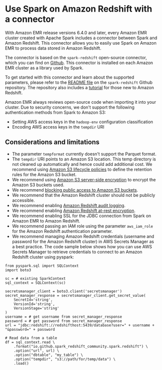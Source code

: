 # Use Spark on Amazon Redshift with a connector<a name="emr-spark-redshift"></a>

With Amazon EMR release versions 6\.4\.0 and later, every Amazon EMR cluster created with Apache Spark includes a connector between Spark and Amazon Redshift\. This connector allows you to easily use Spark on Amazon EMR to process data stored in Amazon Redshift\.

The connector is based on the `spark-redshift` open\-source connector, which you can find on [Github](https://github.com/spark-redshift-community/spark-redshift/blob/master/tutorial/SparkRedshiftTutorial.scala)\. This connector is installed on each Amazon EMR cluster as a library used by Spark\.

To get started with this connector and learn about the supported parameters, please refer to the [README file](https://github.com/spark-redshift-community/spark-redshift/blob/master/README.md) on the `spark-redshift` Github repository\. The repository also includes a [tutorial](https://github.com/spark-redshift-community/spark-redshift/blob/master/tutorial/SparkRedshiftTutorial.scala) for those new to Amazon Redshift\.

Amazon EMR always reviews open\-source code when importing it into your cluster\. Due to security concerns, we don't support the following authentication methods from Spark to Amazon S3: 
+ Setting AWS access keys in the `hadoop-env` configuration classification
+ Encoding AWS access keys in the `tempdir` URI

## Considerations and limitations<a name="emr-spark-redshift-considerations"></a>
+ The parameter `tempformat` currently doesn't support the Parquet format\.
+ The `tempdir` URI points to an Amazon S3 location\. This temp directory is not cleaned up automatically and hence could add additional cost\. We recommend using [Amazon S3 lifecycle policies](https://docs.aws.amazon.com/AmazonS3/latest/userguide/object-lifecycle-mgmt.html) to define the retention rules for the Amazon S3 bucket\.
+ We recommend using [Amazon S3 server\-side encryption](https://docs.aws.amazon.com/AmazonS3/latest/userguide/serv-side-encryption.html) to encrypt the Amazon S3 buckets used\.
+ We recommend [blocking public access to Amazon S3 buckets](https://docs.aws.amazon.com/AmazonS3/latest/userguide/access-control-block-public-access.html)\.
+ We recommend that the Amazon Redshift cluster should not be publicly accessible\.
+ We recommend enabling [Amazon Redshift audit logging](https://docs.aws.amazon.com/redshift/latest/mgmt/db-auditing.html)\.
+ We recommend enabling [Amazon Redshift at\-rest encryption](https://docs.aws.amazon.com/redshift/latest/mgmt/security-server-side-encryption.html)\.
+ We recommend enabling SSL for the JDBC connection from Spark on Amazon EMR to Amazon Redshift\.
+ We recommend passing an IAM role using the parameter `aws_iam_role` for the Amazon Redshift authentication parameter\.
+  We recommend managing Amazon Redshift credentials \(username and password for the Amazon Redshift cluster\) in AWS Secrets Manager as a best practice\. The code sample below shows how you can use AWS Secrets Manager to retrieve credentials to connect to an Amazon Redshift cluster using pyspark: 

  ```
  from pyspark.sql import SQLContext
  import boto3
  
  sc = # existing SparkContext
  sql_context = SQLContext(sc)
  
  secretsmanager_client = boto3.client('secretsmanager')
  secret_manager_response = secretsmanager_client.get_secret_value(
      SecretId='string',
      VersionId='string',
      VersionStage='string'
  )
  username = # get username from secret_manager_response
  password = # get password from secret_manager_response
  url = "jdbc:redshift://redshifthost:5439/database?user=" + username + "&password=" + password
  
  # Read data from a table
  df = sql_context.read \
      .format("io.github.spark_redshift_community.spark.redshift") \
      .option("url", url) \
      .option("dbtable", "my_table") \
      .option("tempdir", "s3://path/for/temp/data") \
      .load()
  ```